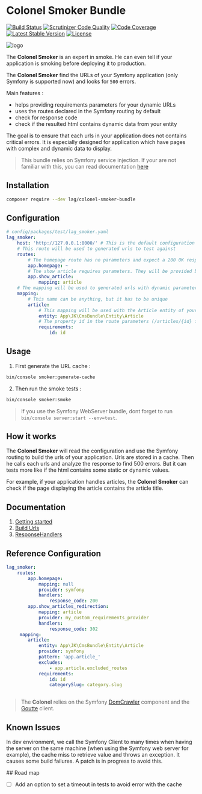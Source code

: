 # Colonel Smoker Bundle
[![Build Status](https://travis-ci.org/larriereguichet/colonel-smoker-bundle.svg?branch=master)](https://travis-ci.org/larriereguichet/colonel-smoker-bundle)
[![Scrutinizer Code Quality](https://scrutinizer-ci.com/g/larriereguichet/colonel-smoker-bundle/badges/quality-score.png?b=master)](https://scrutinizer-ci.com/g/larriereguichet/colonel-smoker-bundle/?branch=master)
[![Code Coverage](https://scrutinizer-ci.com/g/larriereguichet/colonel-smoker-bundle/badges/coverage.png?b=master)](https://scrutinizer-ci.com/g/larriereguichet/colonel-smoker-bundle/?branch=master)
[![Latest Stable Version](https://poser.pugx.org/lag/colonel-smoker-bundle/v/stable)](https://packagist.org/packages/lag/colonel-smoker-bundle)
[![License](https://poser.pugx.org/lag/colonel-smoker-bundle/license)](https://packagist.org/packages/lag/colonel-smoker-bundle)

![logo](https://vignette.wikia.nocookie.net/onepiece/images/1/1c/Smoker_Anime_Pre_Timeskip_Infobox.png/revision/latest/scale-to-width-down/150)

The **Colonel Smoker** is an expert in smoke. He can even tell if your application is smoking before deploying it to production.

The **Colonel Smoker** find the URLs of your Symfony application (only Symfony is supported now) and looks for `500` errors.

Main features : 
- helps providing requirements parameters for your dynamic URLs
- uses the routes declared in the Symfony routing by default
- check for response code
- check if the resulted html contains dynamic data from your entity

The goal is to ensure that each urls in your application does not contains critical errors. It is especially designed 
for application which have pages  with complex and dynamic data to display. 

> This bundle relies on Symfony service injection. If your are not familiar with this, you can read documentation [here](https://symfony.com/doc/current/service_container.html)

## Installation

```bash
composer require --dev lag/colonel-smoker-bundle
```

## Configuration
```yaml
# config/packages/test/lag_smoker.yaml
lag_smoker:
    host: 'http://127.0.0.1:8000/' # This is the default configuration
    # This route will be used to generated urls to test against
    routes:
        # The homepage route has no parameters and expect a 200 OK response code
        app.homepage: ~
        # The show article requires parameters. They will be provided by the mapping "article"
        app.show_article:
            mapping: article
    # The mapping will be used to generated urls with dynamic parameters
    mapping:
        # This name can be anything, but it has to be unique
        article:
            # This mapping will be used with the Article entity of your application
            entity: App\JK\CmsBundle\Entity\Article
            # The property id in the route parameters (/articles/{id} for example) will be mapped with id property of your entity
            requirements:
                id: id
```

## Usage
1. First generate the URL cache :
```bash
bin/console smoker:generate-cache
```

2. Then run the smoke tests :
```bash
bin/console smoker:smoke
```

> If you use the Symfony WebServer bundle, dont forget to run `bin/console server:start --env=test`.

## How it works
The **Colonel Smoker** will read the configuration and use the Symfony routing to build the urls of your application. 
Urls are stored in a cache. Then he calls each urls and analyze the response to find 500 errors. But it can tests more 
like if the html contains some static or dynamic values.

For example, if your application handles articles, the **Colonel Smoker** can check if the page displaying the article 
contains the article title. 

## Documentation
1. [Getting started](https://github.com/larriereguichet/colonel-smoker-bundle/tree/master/src/Resources/docs/1.GettingStarted.md)
2. [Build Urls](https://github.com/larriereguichet/colonel-smoker-bundle/tree/master/src/Resources/docs/2.BuildUrls.md)
2. [ResponseHandlers](https://github.com/larriereguichet/colonel-smoker-bundle/tree/master/src/Resources/docs/3.ResponseHandlers.md)

## Reference Configuration
```yaml
lag_smoker:
    routes:
        app.homepage:
            mapping: null
            provider: symfony
            handlers:
                response_code: 200
        app.show_articles_redirection:
            mapping: article
            provider: my_custom_requirements_provider
            handlers:
                response_code: 302
     mapping:
        article:
            entity: App\JK\CmsBundle\Entity\Article
            provider: symfony
            pattern: 'app.article_'
            excludes:
                - app.article.excluded_routes
            requirements:
                id: id
                categorySlug: category.slug
        
```

> The **Colonel** relies on the Symfony [DomCrawler](https://symfony.com/doc/current/components/dom_crawler.html) component and the [Goutte](https://github.com/FriendsOfPHP/Goutte) client.

## Known Issues
In dev environment, we call the Symfony Client to many times when having the server on the same machine (when using the 
Symfony web server for example), the cache miss to retrieve value and throws an exception. It causes some build failures.
A patch is in progress to avoid this.


## Road map
- [ ] Add an option to set a timeout in tests to avoid error with the cache
